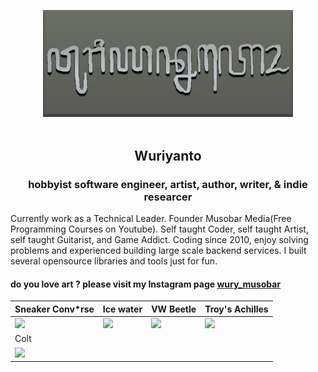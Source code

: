 <div align="center">

[<img src="https://raw.githubusercontent.com/wuriyanto48/wuriyanto48/master/assets/wury_in_aksara_jawa.jpg" width="400">](https://github.com/wuriyanto48)
<br/><br/>
## Wuriyanto
### hobbyist software engineer, artist, author, writer, & indie researcer
</div>

Currently work as a Technical Leader. Founder Musobar Media(Free Programming Courses on Youtube). Self taught Coder, self taught Artist,  self taught Guitarist,  and Game Addict. Coding since 2010, enjoy solving problems and experienced building large scale backend services. I built several opensource libraries and tools just for fun.

#### do you love art ? please visit my Instagram page [wury_musobar](https://www.instagram.com/wury_musobar/)

Sneaker Conv*rse | Ice water | VW Beetle | Troy's Achilles 
--- | --- | --- | ---
<img src="https://instagram.fcgk4-4.fna.fbcdn.net/v/t51.2885-15/sh0.08/e35/s640x640/100621651_584039368903813_3479954483254788607_n.jpg?_nc_ht=instagram.fcgk4-4.fna.fbcdn.net&_nc_cat=101&_nc_ohc=cAFzYAi9BFQAX_lawtd&oh=d1d3694b3cc41eba6972f2868a138707&oe=5F3B35DD" width="300"> | <img src="https://instagram.fcgk4-3.fna.fbcdn.net/v/t51.2885-15/sh0.08/e35/s640x640/91942071_232997971185752_8534895013789345820_n.jpg?_nc_ht=instagram.fcgk4-3.fna.fbcdn.net&_nc_cat=108&_nc_ohc=6G-KqpOrNW4AX-UMebe&oh=d5b749f28f1abcffc2d9bc45d030f5a0&oe=5F3B5E26" width="300"> | <img src="https://instagram.fcgk5-1.fna.fbcdn.net/v/t51.2885-15/sh0.08/e35/s750x750/91862719_160931665381034_99163250187660152_n.jpg?_nc_ht=instagram.fcgk5-1.fna.fbcdn.net&_nc_cat=102&_nc_ohc=G-iSOHPwfPwAX9TrwWO&oh=5e8f481302321507d22ced5d2b671af0&oe=5F3C838C" width="300"> | <img src="https://instagram.fcgk4-4.fna.fbcdn.net/v/t51.2885-15/sh0.08/e35/p750x750/14561975_346857998987847_1394839536168599552_n.jpg?_nc_ht=instagram.fcgk4-4.fna.fbcdn.net&_nc_cat=103&_nc_ohc=XPZ9v4IUcrMAX9fdYq-&oh=eb266a86ffa59f68c0433a7c6f05414d&oe=5F3C5E62" width="300">
Colt |
<img src="https://instagram.fcgk4-1.fna.fbcdn.net/v/t51.2885-15/sh0.08/e35/s640x640/89630360_136929511055926_5593178224910132308_n.jpg?_nc_ht=instagram.fcgk4-1.fna.fbcdn.net&_nc_cat=110&_nc_ohc=k2Vo4CLsLwcAX9slMs_&oh=8f00d2f40bcb2957f55855335c25e35f&oe=5F3E445E" width="300"> |